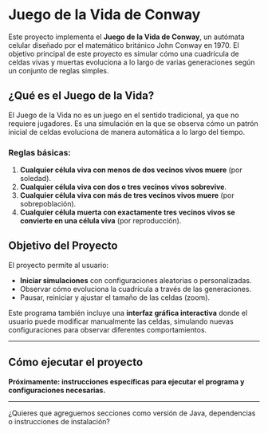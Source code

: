 # Juego de la Vida de Conway  

Este proyecto implementa el **Juego de la Vida de Conway**, un autómata celular diseñado por el matemático británico John Conway en 1970. El objetivo principal de este proyecto es simular cómo una cuadrícula de celdas vivas y muertas evoluciona a lo largo de varias generaciones según un conjunto de reglas simples.  

## ¿Qué es el Juego de la Vida?  

El Juego de la Vida no es un juego en el sentido tradicional, ya que no requiere jugadores. Es una simulación en la que se observa cómo un patrón inicial de celdas evoluciona de manera automática a lo largo del tiempo.  

### Reglas básicas:  
1. **Cualquier célula viva con menos de dos vecinos vivos muere** (por soledad).  
2. **Cualquier célula viva con dos o tres vecinos vivos sobrevive**.  
3. **Cualquier célula viva con más de tres vecinos vivos muere** (por sobrepoblación).  
4. **Cualquier célula muerta con exactamente tres vecinos vivos se convierte en una célula viva** (por reproducción).  

## Objetivo del Proyecto  

El proyecto permite al usuario:  
- **Iniciar simulaciones** con configuraciones aleatorias o personalizadas.  
- Observar cómo evoluciona la cuadrícula a través de las generaciones.  
- Pausar, reiniciar y ajustar el tamaño de las celdas (zoom).  

Este programa también incluye una **interfaz gráfica interactiva** donde el usuario puede modificar manualmente las celdas, simulando nuevas configuraciones para observar diferentes comportamientos.  

---

## Cómo ejecutar el proyecto  

**Próximamente: instrucciones específicas para ejecutar el programa y configuraciones necesarias.**

---

¿Quieres que agreguemos secciones como versión de Java, dependencias o instrucciones de instalación?  
